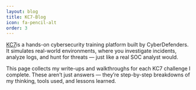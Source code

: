 ```yaml
---
layout: blog
title: KC7-Blog
icon: fa-pencil-alt
order: 3
---
```


[KC7](https://kc7cyber.com)is a hands-on cybersecurity training platform built by CyberDefenders. It simulates real-world environments, where you investigate incidents, analyze logs, and hunt for threats — just like a real SOC analyst would.

This page collects my write-ups and walkthroughs for each KC7 challenge I complete. These aren’t just answers — they’re step-by-step breakdowns of my thinking, tools used, and lessons learned.